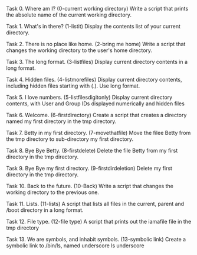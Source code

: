 Task 0. Where am I? (0-current working directory)
Write a script that prints the absolute name of the current working directory.

Task 1. What's in there? (1-listit)
Display the contents list of your current directory.

Task 2. There is no place like home. (2-bring me home)
Write a script that changes the working directory to the user's home directory.

Task 3. The long format. (3-listfiles)
Display current directory contents in a long format.

Task 4. Hidden files. (4-listmorefiles)
Display current directory contents, including hidden files starting with (.). Use long format.

Task 5. I love numbers. (5-listfilesdigitonly)
Display current directory contents, with User and Group IDs displayed numerically and hidden files

Task 6. Welcome. (6-firstdirectory)
Create a script that creates a directory named my first directory in the tmp directory.

Task 7. Betty in my first directory. (7-movethatfile)
Move the filee Betty from the tmp directory to sub-directory my first directory.

Task 8. Bye Bye Betty. (8-firstdelete) 
Delete the file Betty from my first directory in the tmp directory. 

Task 9. Bye Bye my first directory. (9-firstdirdeletion)
Delete my first directory in the tmp directory.

Task 10. Back to the future. (10-Back)
Write a script that changes the working directory to the previous one.

Task 11. Lists. (11-lists)
A script that lists all files in the current, parent and /boot directory in a long format.

Task 12. File type. (12-file type)
A script that prints out the iamafile file in the tmp directory

Task 13. We are symbols, and inhabit symbols. (13-symbolic link)
Create a symbolic link to /bin/ls, named underscore ls underscore   
